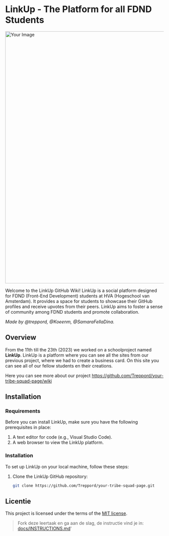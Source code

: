 # LinkUp - The Platform for all FDND Students

<img src="https://i.imgur.com/YTxk0jQ.jpg" alt="Your Image" width="800">


Welcome to the LinkUp GitHub Wiki! LinkUp is a social platform designed for FDND (Front-End Development) students at HVA (Hogeschool van Amsterdam). It provides a space for students to showcase their GitHub profiles and receive upvotes from their peers. LinkUp aims to foster a sense of community among FDND students and promote collaboration.

_Made by @treppord, @Koeenm, @SamaraFellaDina._


## Overview

From the 11th till the 23th (2023) we worked on a schoolproject named **LinkUp**. LinkUp is a platform where you can see all the sites from our previous project, where we had to create a business card. On this site you can see all of our fellow students en their creations. 

Here you can see more about our project https://github.com/Treppord/your-tribe-squad-page/wiki


## Installation

### Requirements
Before you can install LinkUp, make sure you have the following prerequisites in place:

1. A text editor for code (e.g., Visual Studio Code).
2. A web browser to view the LinkUp platform.

### Installation
To set up LinkUp on your local machine, follow these steps:

1. Clone the LinkUp GitHub repository:
   ```bash
   git clone https://github.com/Treppord/your-tribe-squad-page.git

## Licentie

This project is licensed under the terms of the [MIT license](./LICENSE).

> Fork deze leertaak en ga aan de slag, de instructie vind je in: [docs/INSTRUCTIONS.md](docs/INSTRUCTIONS.md)'

